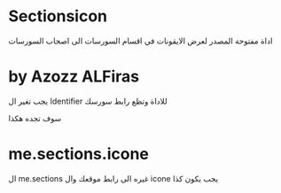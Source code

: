 
# Sectionsicon


اداة مفتوحة المصدر لعرض الايقونات في اقسام السورسات الى اصحاب السورسات


# by Azozz ALFiras


يجب تغير ال  Identifier للاداة وتظع رابط سورسك 

سوف تجده هكذا

# me.sections.icone


ال me.sections 
غيره الى رابط موقعك وال icone يجب يكون كذا

